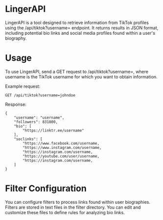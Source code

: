 # LingerAPI
LingerAPI is a tool designed to retrieve information from TikTok profiles using the /api/tiktok?username= endpoint. It returns results in JSON format, including potential bio links and social media profiles found within a user's biography.

# Usage
To use LingerAPI, send a GET request to /api/tiktok?username=, where username is the TikTok username for which you want to obtain information.

Example request:

```
GET /api/tiktok?username=johndoe
```

Response:
```
{
    "username": "username",
    "followers": 831800,
    "bio": [
        "https://linktr.ee/username"
    ],
    "soclinks": [
        "https://www.facebook.com/username,
        "https://www.instagram.com/username,
        "https://instagram.com/username,
        "https://youtube.com/user/username,
        "https://instagram.com/username,
    ]
}
```

# Filter Configuration
You can configure filters to process links found within user biographies. Filters are stored in text files in the filter directory. You can edit and customize these files to define rules for analyzing bio links.
